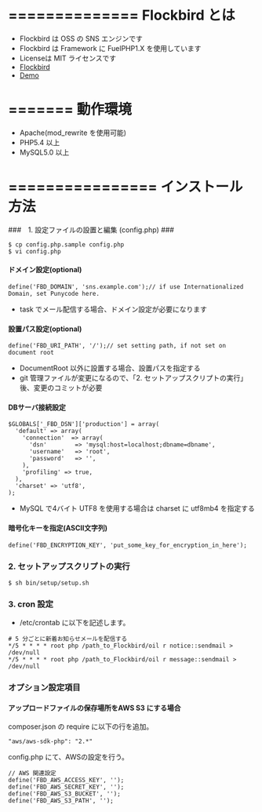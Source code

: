 ==============
Flockbird とは
==============
* Flockbird は OSS の SNS エンジンです
* Flockbird は Framework に FuelPHP1.X を使用しています
* Licenseは MIT ライセンスです
* [Flockbird](http://uzura8.github.io/flockbird/)
* [Demo](http://demo.flockbird.uzuralife.com)

=======
動作環境
=======
* Apache(mod_rewrite を使用可能)
* PHP5.4 以上
* MySQL5.0 以上   

================
インストール方法
================

###　1. 設定ファイルの設置と編集 (config.php) ###

~~~~
$ cp config.php.sample config.php
$ vi config.php
~~~~


#### ドメイン設定(optional)

~~~~
define('FBD_DOMAIN', 'sns.example.com');// if use Internationalized Domain, set Punycode here.
~~~~
* task でメール配信する場合、ドメイン設定が必要になります


#### 設置パス設定(optional)

~~~~
define('FBD_URI_PATH', '/');// set setting path, if not set on document root
~~~~
* DocumentRoot 以外に設置する場合、設置パスを指定する
* git 管理ファイルが変更になるので、「2. セットアップスクリプトの実行」後、変更のコミットが必要


#### DBサーバ接続設定

~~~~
$GLOBALS['_FBD_DSN']['production'] = array(
  'default' => array(
    'connection'  => array(
      'dsn'        => 'mysql:host=localhost;dbname=dbname',
      'username'   => 'root',
      'password'   => '',
    ),
    'profiling' => true,
  ),
  'charset' => 'utf8',
);
~~~~
* MySQL で4バイト UTF8 を使用する場合は charset に utf8mb4 を指定する


#### 暗号化キーを指定(ASCII文字列)
~~~~
define('FBD_ENCRYPTION_KEY', 'put_some_key_for_encryption_in_here');
~~~~

### 2. セットアップスクリプトの実行 ###
~~~~
$ sh bin/setup/setup.sh
~~~~

### 3. cron 設定 ###
* /etc/crontab に以下を記述します。

~~~~
# 5 分ごとに新着お知らせメールを配信する
*/5 * * * * root php /path_to_Flockbird/oil r notice::sendmail > /dev/null
*/5 * * * * root php /path_to_Flockbird/oil r message::sendmail > /dev/null
~~~~


### オプション設定項目 ###

#### アップロードファイルの保存場所をAWS S3 にする場合

composer.json の require に以下の行を追加。

~~~~
"aws/aws-sdk-php": "2.*"
~~~~

config.php にて、AWSの設定を行う。

~~~~
// AWS 関連設定
define('FBD_AWS_ACCESS_KEY', '');
define('FBD_AWS_SECRET_KEY', '');
define('FBD_AWS_S3_BUCKET', '');
define('FBD_AWS_S3_PATH', '');
~~~~

